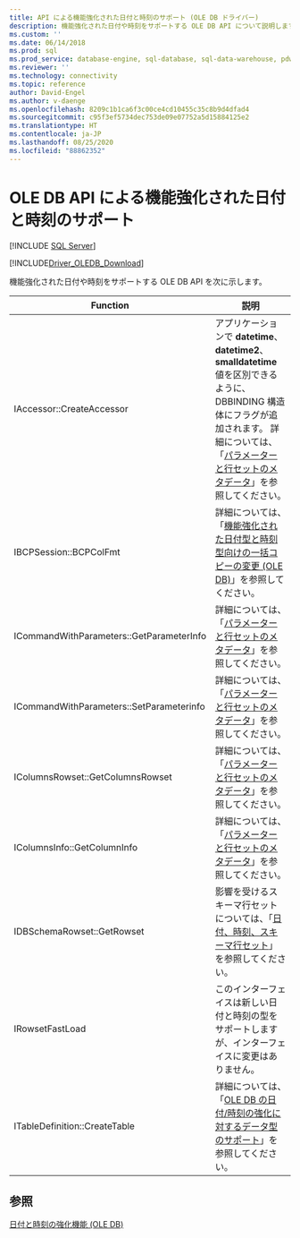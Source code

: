 ```yaml
---
title: API による機能強化された日付と時刻のサポート (OLE DB ドライバー)
description: 機能強化された日付や時刻をサポートする OLE DB API について説明します。これには関数の名前と説明が含まれます。
ms.custom: ''
ms.date: 06/14/2018
ms.prod: sql
ms.prod_service: database-engine, sql-database, sql-data-warehouse, pdw
ms.reviewer: ''
ms.technology: connectivity
ms.topic: reference
author: David-Engel
ms.author: v-daenge
ms.openlocfilehash: 8209c1b1ca6f3c00ce4cd10455c35c8b9d4dfad4
ms.sourcegitcommit: c95f3ef5734dec753de09e07752a5d15884125e2
ms.translationtype: HT
ms.contentlocale: ja-JP
ms.lasthandoff: 08/25/2020
ms.locfileid: "88862352"
---
```

# <a name="ole-db-api-support-for-date-and-time-enhancements"></a>OLE DB API による機能強化された日付と時刻のサポート
[!INCLUDE [SQL Server](../../../includes/applies-to-version/sql-asdb-asdbmi-asa-pdw.md)]

[!INCLUDE[Driver_OLEDB_Download](../../../includes/driver_oledb_download.md)]

  機能強化された日付や時刻をサポートする OLE DB API を次に示します。  
  
|Function|説明|  
|--------------|-----------------|  
|IAccessor::CreateAccessor|アプリケーションで **datetime**、**datetime2**、**smalldatetime** 値を区別できるように、DBBINDING 構造体にフラグが追加されます。 詳細については、「[パラメーターと行セットのメタデータ](../../oledb/ole-db-date-time/metadata-parameter-and-rowset.md)」を参照してください。|  
|IBCPSession::BCPColFmt|詳細については、「[機能強化された日付型と時刻型向けの一括コピーの変更 &#40;OLE DB&#41;](../../oledb/ole-db-date-time/bulk-copy-changes-for-enhanced-date-and-time-types-ole-db.md)」を参照してください。|  
|ICommandWithParameters::GetParameterInfo|詳細については、「[パラメーターと行セットのメタデータ](../../oledb/ole-db-date-time/metadata-parameter-and-rowset.md)」を参照してください。|  
|ICommandWithParameters::SetParameterinfo|詳細については、「[パラメーターと行セットのメタデータ](../../oledb/ole-db-date-time/metadata-parameter-and-rowset.md)」を参照してください。|  
|IColumnsRowset::GetColumnsRowset|詳細については、「[パラメーターと行セットのメタデータ](../../oledb/ole-db-date-time/metadata-parameter-and-rowset.md)」を参照してください。|  
|IColumnsInfo::GetColumnInfo|詳細については、「[パラメーターと行セットのメタデータ](../../oledb/ole-db-date-time/metadata-parameter-and-rowset.md)」を参照してください。|  
|IDBSchemaRowset::GetRowset|影響を受けるスキーマ行セットについては、「[日付、時刻、スキーマ行セット](../../oledb/ole-db-date-time/metadata-date-and-time-and-schema-rowsets.md)」を参照してください。|  
|IRowsetFastLoad|このインターフェイスは新しい日付と時刻の型をサポートしますが、インターフェイスに変更はありません。|  
|ITableDefinition::CreateTable|詳細については、「[OLE DB の日付/時刻の強化に対するデータ型のサポート](../../oledb/ole-db-date-time/data-type-support-for-ole-db-date-and-time-improvements.md)」を参照してください。|  
  
## <a name="see-also"></a>参照  
 [日付と時刻の強化機能 &#40;OLE DB&#41;](../../oledb/ole-db-date-time/date-and-time-improvements-ole-db.md)  
  
  
